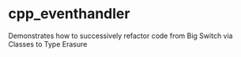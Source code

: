 # cpp_eventhandler
Demonstrates how to successively refactor code from Big Switch via Classes to Type Erasure
